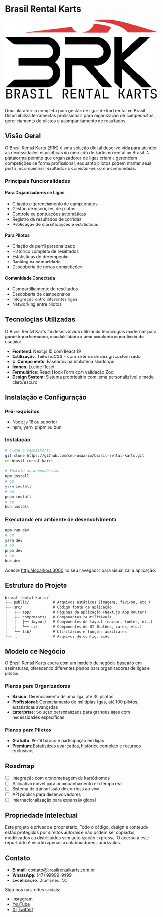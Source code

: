 # Brasil Rental Karts

![Logo BRK](public/brk_logo.svg)

Uma plataforma completa para gestão de ligas de kart rental no Brasil. Disponibiliza ferramentas profissionais para organização de campeonatos, gerenciamento de pilotos e acompanhamento de resultados.

## Visão Geral

O Brasil Rental Karts (BRK) é uma solução digital desenvolvida para atender as necessidades específicas do mercado de kartismo rental no Brasil. A plataforma permite que organizadores de ligas criem e gerenciem competições de forma profissional, enquanto pilotos podem manter seus perfis, acompanhar resultados e conectar-se com a comunidade.

### Principais Funcionalidades

#### Para Organizadores de Ligas
- Criação e gerenciamento de campeonatos
- Gestão de inscrições de pilotos
- Controle de pontuações automáticas
- Registro de resultados de corridas
- Publicação de classificações e estatísticas

#### Para Pilotos
- Criação de perfil personalizado
- Histórico completo de resultados
- Estatísticas de desempenho
- Ranking na comunidade
- Descoberta de novas competições

#### Comunidade Conectada
- Compartilhamento de resultados
- Descoberta de campeonatos
- Integração entre diferentes ligas
- Networking entre pilotos

## Tecnologias Utilizadas

O Brasil Rental Karts foi desenvolvido utilizando tecnologias modernas para garantir performance, escalabilidade e uma excelente experiência do usuário:

- **Frontend**: Next.js 15 com React 19
- **Estilização**: TailwindCSS 4 com sistema de design customizado
- **UI Components**: Baseados na biblioteca shadcn/ui
- **Ícones**: Lucide React
- **Formulários**: React Hook Form com validação Zod
- **Design System**: Sistema proprietário com tema personalizável e modo claro/escuro

## Instalação e Configuração

### Pré-requisitos
- Node.js 18 ou superior
- npm, yarn, pnpm ou bun

### Instalação

```bash
# Clone o repositório
git clone https://github.com/seu-usuario/brasil-rental-karts.git
cd brasil-rental-karts

# Instale as dependências
npm install
# ou
yarn install
# ou
pnpm install
# ou
bun install
```

### Executando em ambiente de desenvolvimento

```bash
npm run dev
# ou
yarn dev
# ou
pnpm dev
# ou
bun dev
```

Acesse [http://localhost:3000](http://localhost:3000) no seu navegador para visualizar a aplicação.

## Estrutura do Projeto

```
brasil-rental-karts/
├── public/           # Arquivos estáticos (imagens, favicon, etc.)
├── src/              # Código fonte da aplicação
│   ├── app/          # Páginas da aplicação (Next.js App Router)
│   ├── components/   # Componentes reutilizáveis
│   │   ├── layout/   # Componentes de layout (navbar, footer, etc.)
│   │   └── ui/       # Componentes de UI (botões, cards, etc.)
│   └── lib/          # Utilitários e funções auxiliares
└── ...               # Arquivos de configuração
```

## Modelo de Negócio

O Brasil Rental Karts opera com um modelo de negócio baseado em assinaturas, oferecendo diferentes planos para organizadores de ligas e pilotos:

### Planos para Organizadores
- **Básico**: Gerenciamento de uma liga, até 30 pilotos
- **Profissional**: Gerenciamento de múltiplas ligas, até 100 pilotos, estatísticas avançadas
- **Enterprise**: Solução personalizada para grandes ligas com necessidades específicas

### Planos para Pilotos
- **Gratuito**: Perfil básico e participação em ligas
- **Premium**: Estatísticas avançadas, histórico completo e recursos exclusivos

## Roadmap

- [ ] Integração com cronometragem de kartódromos
- [ ] Aplicativo móvel para acompanhamento em tempo real
- [ ] Sistema de transmissão de corridas ao vivo
- [ ] API pública para desenvolvedores
- [ ] Internacionalização para expansão global

## Propriedade Intelectual

Este projeto é privado e proprietário. Todo o código, design e conteúdo estão protegidos por direitos autorais e não podem ser copiados, modificados ou distribuídos sem autorização expressa. O acesso a este repositório é restrito apenas a colaboradores autorizados.

## Contato

- **E-mail**: contato@brasilrentalkarts.com.br
- **WhatsApp**: (47) 99999-9999
- **Localização**: Blumenau, SC

Siga-nos nas redes sociais:
- [Instagram](https://instagram.com)
- [YouTube](https://youtube.com)
- [X (Twitter)](https://x.com)
